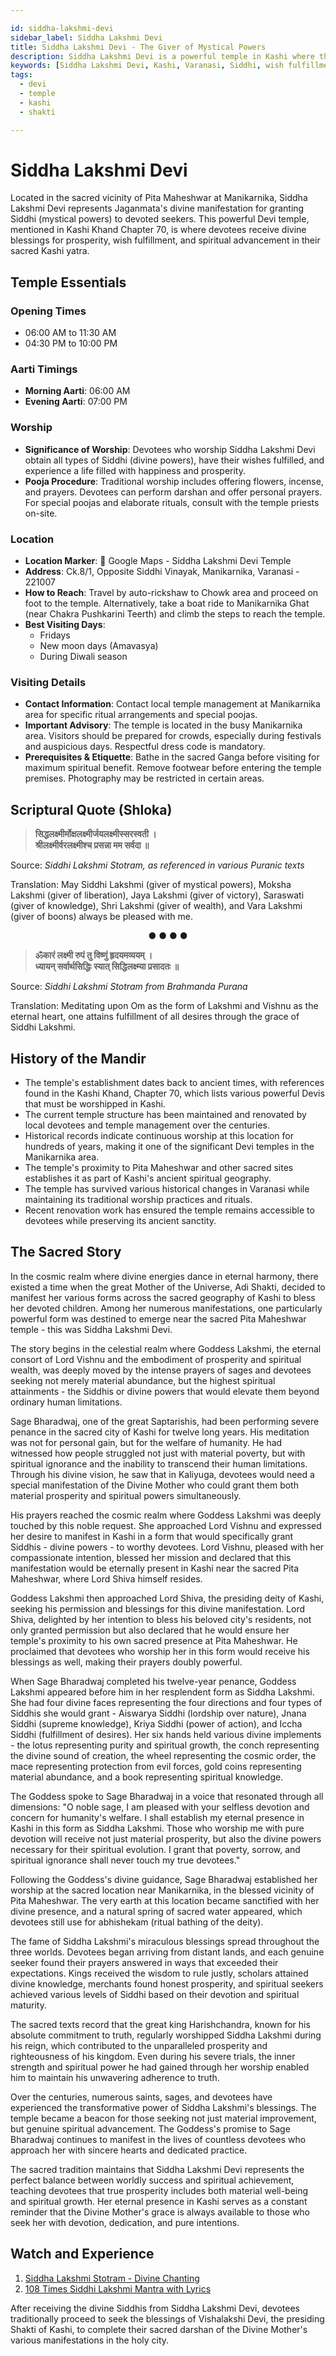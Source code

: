 ```yaml
---

id: siddha-lakshmi-devi
sidebar_label: Siddha Lakshmi Devi
title: Siddha Lakshmi Devi - The Giver of Mystical Powers
description: Siddha Lakshmi Devi is a powerful temple in Kashi where the goddess grants mystical powers, wish fulfillment, and spiritual advancement to devoted seekers.
keywords: [Siddha Lakshmi Devi, Kashi, Varanasi, Siddhi, wish fulfillment, Manikarnika]
tags:
  - devi
  - temple
  - kashi
  - shakti

---
```


# Siddha Lakshmi Devi

Located in the sacred vicinity of Pita Maheshwar at Manikarnika, Siddha Lakshmi Devi represents Jaganmata's divine manifestation for granting Siddhi (mystical powers) to devoted seekers. This powerful Devi temple, mentioned in Kashi Khand Chapter 70, is where devotees receive divine blessings for prosperity, wish fulfillment, and spiritual advancement in their sacred Kashi yatra.

## Temple Essentials

### Opening Times

  * 06:00 AM to 11:30 AM
  * 04:30 PM to 10:00 PM

### Aarti Timings

  * **Morning Aarti**: 06:00 AM
  * **Evening Aarti**: 07:00 PM

### Worship

  * **Significance of Worship**: Devotees who worship Siddha Lakshmi Devi obtain all types of Siddhi (divine powers), have their wishes fulfilled, and experience a life filled with happiness and prosperity.
  * **Pooja Procedure**: Traditional worship includes offering flowers, incense, and prayers. Devotees can perform darshan and offer personal prayers. For special poojas and elaborate rituals, consult with the temple priests on-site.

### Location

  * **Location Marker**: 📍 Google Maps - Siddha Lakshmi Devi Temple
  * **Address**: Ck.8/1, Opposite Siddhi Vinayak, Manikarnika, Varanasi - 221007
  * **How to Reach**: Travel by auto-rickshaw to Chowk area and proceed on foot to the temple. Alternatively, take a boat ride to Manikarnika Ghat (near Chakra Pushkarini Teerth) and climb the steps to reach the temple.
  * **Best Visiting Days**:
      * Fridays
      * New moon days (Amavasya)
      * During Diwali season

### Visiting Details

  * **Contact Information**: Contact local temple management at Manikarnika area for specific ritual arrangements and special poojas.
  * **Important Advisory**: The temple is located in the busy Manikarnika area. Visitors should be prepared for crowds, especially during festivals and auspicious days. Respectful dress code is mandatory.
  * **Prerequisites & Etiquette**: Bathe in the sacred Ganga before visiting for maximum spiritual benefit. Remove footwear before entering the temple premises. Photography may be restricted in certain areas.

## Scriptural Quote (Shloka)

> **सिद्धलक्ष्मीर्मोक्षलक्ष्मीर्जयलक्ष्मीस्सरस्वती ।**<br/>
> **श्रीलक्ष्मीर्वरलक्ष्मीश्च प्रसन्ना मम सर्वदा ॥**

Source: *Siddhi Lakshmi Stotram, as referenced in various Puranic texts*

Translation: May Siddhi Lakshmi (giver of mystical powers), Moksha Lakshmi (giver of liberation), Jaya Lakshmi (giver of victory), Saraswati (giver of knowledge), Shri Lakshmi (giver of wealth), and Vara Lakshmi (giver of boons) always be pleased with me.

<div align="center"> ● ● ● ● </div>

> **ॐकारं लक्ष्मी रुपं तु विष्णुं हृदयमव्ययम् ।**<br/>
> **ध्यायन् सर्वार्थसिद्धिः स्यात् सिद्धिलक्ष्म्या प्रसादतः ॥**

Source: *Siddhi Lakshmi Stotram from Brahmanda Purana*

Translation: Meditating upon Om as the form of Lakshmi and Vishnu as the eternal heart, one attains fulfillment of all desires through the grace of Siddhi Lakshmi.

## History of the Mandir

  * The temple's establishment dates back to ancient times, with references found in the Kashi Khand, Chapter 70, which lists various powerful Devis that must be worshipped in Kashi.
  * The current temple structure has been maintained and renovated by local devotees and temple management over the centuries.
  * Historical records indicate continuous worship at this location for hundreds of years, making it one of the significant Devi temples in the Manikarnika area.
  * The temple's proximity to Pita Maheshwar and other sacred sites establishes it as part of Kashi's ancient spiritual geography.
  * The temple has survived various historical changes in Varanasi while maintaining its traditional worship practices and rituals.
  * Recent renovation work has ensured the temple remains accessible to devotees while preserving its ancient sanctity.

## The Sacred Story

In the cosmic realm where divine energies dance in eternal harmony, there existed a time when the great Mother of the Universe, Adi Shakti, decided to manifest her various forms across the sacred geography of Kashi to bless her devoted children. Among her numerous manifestations, one particularly powerful form was destined to emerge near the sacred Pita Maheshwar temple - this was Siddha Lakshmi Devi.

The story begins in the celestial realm where Goddess Lakshmi, the eternal consort of Lord Vishnu and the embodiment of prosperity and spiritual wealth, was deeply moved by the intense prayers of sages and devotees seeking not merely material abundance, but the highest spiritual attainments - the Siddhis or divine powers that would elevate them beyond ordinary human limitations.

Sage Bharadwaj, one of the great Saptarishis, had been performing severe penance in the sacred city of Kashi for twelve long years. His meditation was not for personal gain, but for the welfare of humanity. He had witnessed how people struggled not just with material poverty, but with spiritual ignorance and the inability to transcend their human limitations. Through his divine vision, he saw that in Kaliyuga, devotees would need a special manifestation of the Divine Mother who could grant them both material prosperity and spiritual powers simultaneously.

His prayers reached the cosmic realm where Goddess Lakshmi was deeply touched by this noble request. She approached Lord Vishnu and expressed her desire to manifest in Kashi in a form that would specifically grant Siddhis - divine powers - to worthy devotees. Lord Vishnu, pleased with her compassionate intention, blessed her mission and declared that this manifestation would be eternally present in Kashi near the sacred Pita Maheshwar, where Lord Shiva himself resides.

Goddess Lakshmi then approached Lord Shiva, the presiding deity of Kashi, seeking his permission and blessings for this divine manifestation. Lord Shiva, delighted by her intention to bless his beloved city's residents, not only granted permission but also declared that he would ensure her temple's proximity to his own sacred presence at Pita Maheshwar. He proclaimed that devotees who worship her in this form would receive his blessings as well, making their prayers doubly powerful.

When Sage Bharadwaj completed his twelve-year penance, Goddess Lakshmi appeared before him in her resplendent form as Siddha Lakshmi. She had four divine faces representing the four directions and four types of Siddhis she would grant - Aiswarya Siddhi (lordship over nature), Jnana Siddhi (supreme knowledge), Kriya Siddhi (power of action), and Iccha Siddhi (fulfillment of desires). Her six hands held various divine implements - the lotus representing purity and spiritual growth, the conch representing the divine sound of creation, the wheel representing the cosmic order, the mace representing protection from evil forces, gold coins representing material abundance, and a book representing spiritual knowledge.

The Goddess spoke to Sage Bharadwaj in a voice that resonated through all dimensions: "O noble sage, I am pleased with your selfless devotion and concern for humanity's welfare. I shall establish my eternal presence in Kashi in this form as Siddha Lakshmi. Those who worship me with pure devotion will receive not just material prosperity, but also the divine powers necessary for their spiritual evolution. I grant that poverty, sorrow, and spiritual ignorance shall never touch my true devotees."

Following the Goddess's divine guidance, Sage Bharadwaj established her worship at the sacred location near Manikarnika, in the blessed vicinity of Pita Maheshwar. The very earth at this location became sanctified with her divine presence, and a natural spring of sacred water appeared, which devotees still use for abhishekam (ritual bathing of the deity).

The fame of Siddha Lakshmi's miraculous blessings spread throughout the three worlds. Devotees began arriving from distant lands, and each genuine seeker found their prayers answered in ways that exceeded their expectations. Kings received the wisdom to rule justly, scholars attained divine knowledge, merchants found honest prosperity, and spiritual seekers achieved various levels of Siddhi based on their devotion and spiritual maturity.

The sacred texts record that the great king Harishchandra, known for his absolute commitment to truth, regularly worshipped Siddha Lakshmi during his reign, which contributed to the unparalleled prosperity and righteousness of his kingdom. Even during his severe trials, the inner strength and spiritual power he had gained through her worship enabled him to maintain his unwavering adherence to truth.

Over the centuries, numerous saints, sages, and devotees have experienced the transformative power of Siddha Lakshmi's blessings. The temple became a beacon for those seeking not just material improvement, but genuine spiritual advancement. The Goddess's promise to Sage Bharadwaj continues to manifest in the lives of countless devotees who approach her with sincere hearts and dedicated practice.

The sacred tradition maintains that Siddha Lakshmi Devi represents the perfect balance between worldly success and spiritual achievement, teaching devotees that true prosperity includes both material well-being and spiritual growth. Her eternal presence in Kashi serves as a constant reminder that the Divine Mother's grace is always available to those who seek her with devotion, dedication, and pure intentions.

## Watch and Experience
1. [Siddha Lakshmi Stotram - Divine Chanting](https://www.youtube.com/watch?v=zZ9dsKToQOM)
2. [108 Times Siddhi Lakshmi Mantra with Lyrics](https://www.youtube.com/watch?v=DEiKcKSGzqY)

After receiving the divine Siddhis from Siddha Lakshmi Devi, devotees traditionally proceed to seek the blessings of Vishalakshi Devi, the presiding Shakti of Kashi, to complete their sacred darshan of the Divine Mother's various manifestations in the holy city.